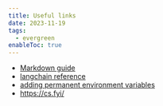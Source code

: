 ```yaml
---
title: Useful links
date: 2023-11-19
tags:
  - evergreen
enableToc: true
---
```

- [Markdown guide](https://www.markdownguide.org/basic-syntax/#code)
- [langchain reference](https://github.com/gkamradt/langchain-tutorials/blob/main/LangChain%20Cookbook%20Part%202%20-%20Use%20Cases.ipynb)
- [adding permanent environment variables](https://apple.stackexchange.com/questions/356441/how-to-add-permanent-environment-variable-in-zsh)
- https://cs.fyi/
